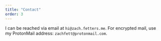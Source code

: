 ```yaml
---
title: "Contact"
order: 3
---
```

I can be reached via email at `hi@zach.fetters.me`. For encrypted mail, use my ProtonMail address: `zachfett@protonmail.com`.
